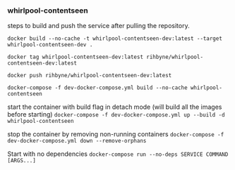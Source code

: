 ### whirlpool-contentseen

steps to build and push the service after pulling the repository.

`
docker build --no-cache -t whirlpool-contentseen-dev:latest --target whirlpool-contentseen-dev .
`

`
docker tag whirlpool-contentseen-dev:latest rihbyne/whirlpool-contentseen-dev:latest
`

`
docker push rihbyne/whirlpool-contentseen-dev:latest
`

`
docker-compose -f dev-docker-compose.yml build --no-cache whirlpool-contentseen
`

start the container with build flag in detach mode (will build all the images before starting)
`
docker-compose -f dev-docker-compose.yml up --build -d whirlpool-contentseen
`

stop the container by removing non-running containers 
`
docker-compose -f dev-docker-compose.yml down --remove-orphans
`

Start with no dependencies
`docker-compose run --no-deps SERVICE COMMAND [ARGS...]`

